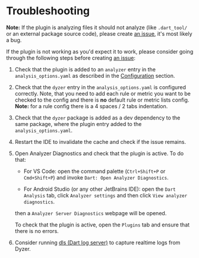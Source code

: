 # Troubleshooting

**Note:** If the plugin is analyzing files it should not analyze (like `.dart_tool/` or an external package source code), please create [an issue](https://github.com/msxenon/dyzer/issues), it's most likely a bug.

If the plugin is not working as you'd expect it to work, please consider going through the following steps before creating [an issue](https://github.com/msxenon/dyzer/issues):

1. Check that the plugin is added to an `analyzer` entry in the `analysis_options.yaml` as described in the [Configuration](./README.md) section.

2. Check that the `dyzer` entry in the `analysis_options.yaml` is configured correctly. Note, that you need to add each rule or metric you want to be checked to the config and there is **no** default rule or metric lists config. **Note:** for a rule config there is a 4 spaces / 2 tabs indentation.

3. Check that the `dyzer` package is added as a dev dependency to the same package, where the plugin entry added to the `analysis_options.yaml`.

4. Restart the IDE to invalidate the cache and check if the issue remains.

5. Open Analyzer Diagnostics and check that the plugin is active. To do that:
    - For VS Code: open the command palette (`Ctrl+Shift+P` or `Cmd+Shift+P`) and invoke `Dart: Open Analyzer Diagnostics`.

    - For Android Studio (or any other JetBrains IDE): open the `Dart Analysis` tab, click `Analyzer settings` and then click `View analyzer diagnostics`.

    then a `Analyzer Server Diagnostics` webpage will be opened.

    To check that the plugin is active, open the `Plugins` tab and ensure that there is no errors.

7. Consider running [dls (Dart log server)](https://pub.dev/packages/dls) to capture realtime logs from Dyzer.